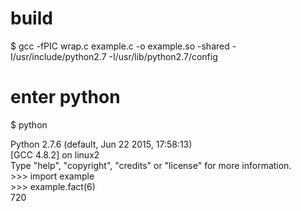 # build
$ gcc -fPIC wrap.c example.c -o example.so -shared  -I/usr/include/python2.7 -I/usr/lib/python2.7/config

# enter python
$ python

Python 2.7.6 (default, Jun 22 2015, 17:58:13)  
[GCC 4.8.2] on linux2  
Type "help", "copyright", "credits" or "license" for more information.  
\>>> import example  
\>>> example.fact(6)  
720
